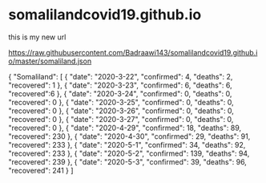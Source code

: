 # somalilandcovid19.github.io
this is my new url

https://raw.githubusercontent.com/Badraawi143/somalilandcovid19.github.io/master/somaliland.json

{
  "Somaliland": [
    {
      "date": "2020-3-22",
      "confirmed": 4,
      "deaths": 2,
      "recovered": 1
    },
    {
      "date": "2020-3-23",
      "confirmed": 6,
      "deaths": 6,
      "recovered":6
    },
    {
      "date": "2020-3-24",
      "confirmed": 0,
      "deaths": 0,
      "recovered": 0
    },
    {
      "date": "2020-3-25",
      "confirmed": 0,
      "deaths": 0,
      "recovered": 0
    },
    {
      "date": "2020-3-26",
      "confirmed": 0,
      "deaths": 0,
      "recovered": 0
    },
    {
      "date": "2020-3-27",
      "confirmed": 0,
      "deaths": 0,
      "recovered": 0
    },
    {
      "date": "2020-4-29",
      "confirmed": 18,
      "deaths": 89,
      "recovered": 230
    },
    {
      "date": "2020-4-30",
      "confirmed": 29,
      "deaths": 91,
      "recovered": 233
    },
    {
      "date": "2020-5-1",
      "confirmed": 34,
      "deaths": 92,
      "recovered": 233
    },
    {
      "date": "2020-5-2",
      "confirmed": 139,
      "deaths": 94,
      "recovered": 239
    },
    {
      "date": "2020-5-3",
      "confirmed": 39,
      "deaths": 96,
      "recovered": 241
    }
  ]
